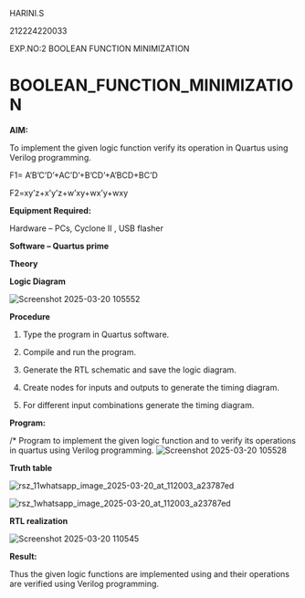 HARINI.S

212224220033

EXP.NO:2 BOOLEAN FUNCTION MINIMIZATION



# BOOLEAN_FUNCTION_MINIMIZATION

**AIM:**

To implement the given logic function verify its operation in Quartus using Verilog programming.

F1= A’B’C’D’+AC’D’+B’CD’+A’BCD+BC’D 

F2=xy’z+x’y’z+w’xy+wx’y+wxy

**Equipment Required:**

Hardware – PCs, Cyclone II , USB flasher

**Software – Quartus prime**

**Theory**

**Logic Diagram**

![Screenshot 2025-03-20 105552](https://github.com/user-attachments/assets/4b4e48b5-7732-42f6-b0aa-3c36fe31c14d)

**Procedure**

1.	Type the program in Quartus software.

2.	Compile and run the program.

3.	Generate the RTL schematic and save the logic diagram.

4.	Create nodes for inputs and outputs to generate the timing diagram.

5.	For different input combinations generate the timing diagram.


**Program:**

/* Program to implement the given logic function and to verify its operations in quartus using Verilog programming. 
![Screenshot 2025-03-20 105528](https://github.com/user-attachments/assets/9c34e67b-1915-4e7e-b72b-d537223dd60a)



**Truth table**

![rsz_11whatsapp_image_2025-03-20_at_112003_a23787ed](https://github.com/user-attachments/assets/8497b0db-0a93-4cb3-aa45-c2d21e97025d)

![rsz_1whatsapp_image_2025-03-20_at_112003_a23787ed](https://github.com/user-attachments/assets/a7616bf1-25ab-4471-bce5-5c16620ad0fe)





**RTL realization**

![Screenshot 2025-03-20 110545](https://github.com/user-attachments/assets/7a25096a-8fa6-42ab-9071-395efcd94db8)


**Result:**

Thus the given logic functions are implemented using and their operations are verified using Verilog programming.


